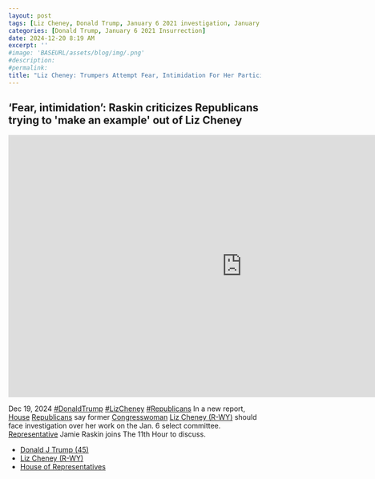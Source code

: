 ```yaml
---
layout: post
tags: [Liz Cheney, Donald Trump, January 6 2021 investigation, January 6 2021 committee, Cassidy Hutchinson testimony, politics]
categories: [Donald Trump, January 6 2021 Insurrection]
date: 2024-12-20 8:19 AM
excerpt: ''
#image: 'BASEURL/assets/blog/img/.png'
#description:
#permalink:
title: "Liz Cheney: Trumpers Attempt Fear, Intimidation For Her Participation In Committee Investigating January 6 2021 Insurrection"
---
```




## ‘Fear, intimidation’: Raskin criticizes Republicans trying to 'make an example' out of Liz Cheney

<iframe width="932" height="524" src="https://www.youtube.com/embed/toXW94Wd5KI" title="‘Fear, intimidation’: Raskin criticizes Republicans trying to &#39;make an example&#39; out of Liz Cheney" frameborder="0" allow="accelerometer; autoplay; clipboard-write; encrypted-media; gyroscope; picture-in-picture; web-share" referrerpolicy="strict-origin-when-cross-origin" allowfullscreen></iframe>

Dec 19, 2024  [#DonaldTrump](https://www.donaldjtrump.com/) [#LizCheney](https://www.congress.gov/member/liz-cheney/C001109) [#Republicans](https://www.gop.com%)
In a new report, [House](https://www.house.gov/) [Republicans](https://www.gop.com/) say former [Congresswoman](https://www.house.gov/) [Liz Cheney (R-WY)](https://www.congress.gov/member/liz-cheney/C001109) should face investigation over her work on the Jan. 6 select committee. [Representative](https://www.whitehouse.gov/) Jamie Raskin joins The 11th Hour to discuss.

- [Donald J Trump (45)](https://trumpwhitehouse.archives.gov/)
- [Liz Cheney (R-WY)](https://www.congress.gov/member/liz-cheney/C001109)
- [House of Representatives](https://www.house.gov/)
